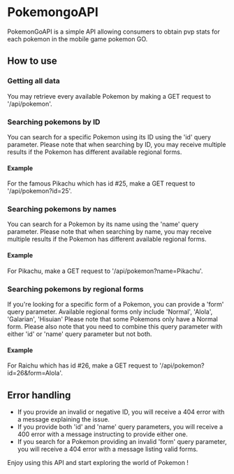 # PokemongoAPI

PokemonGoAPI is a simple API allowing consumers to obtain pvp stats for each pokemon in the mobile game pokemon GO.

## How to use

### Getting all data
You may retrieve every available Pokemon by making a GET request to '/api/pokemon'.

### Searching pokemons by ID
You can search for a specific Pokemon using its ID using the 'id' query parameter.
Please note that when searching by ID, you may receive multiple results if the Pokemon has different available regional forms. 
#### Example
For the famous Pikachu which has id #25, make a GET request to '/api/pokemon?id=25'.

### Searching pokemons by names
You can search for a Pokemon by its name using the 'name' query parameter.
Please note that when searching by name, you may receive multiple results if the Pokemon has different available regional forms. 
#### Example
For Pikachu, make a GET request to '/api/pokemon?name=Pikachu'.

### Searching pokemons by regional forms
If you're looking for a specific form of a Pokemon, you can provide a 'form' query parameter.
Available regional forms only include 'Normal', 'Alola', 'Galarian', 'Hisuian'
Please note that some Pokemons only have a Normal form.
Please also note that you need to combine this query parameter with either 'id' or 'name' query parameter but not both.
#### Example
For Raichu which has id #26, make a GET request to '/api/pokemon?id=26&form=Alola'.

## Error handling
- If you provide an invalid or negative ID, you will receive a 404 error with a message explaining the issue.
- If you provide both 'id' and 'name' query parameters, you will receive a 400 error with a message instructing to provide either one.
- If you search for a Pokemon providing an invalid 'form' query parameter, you will receive a 404 error with a message listing valid forms.

Enjoy using this API and start exploring the world of Pokemon !